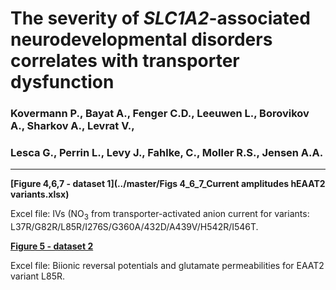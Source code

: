 # The severity of <i>SLC1A2</i>-associated neurodevelopmental disorders correlates with transporter dysfunction
### Kovermann P., Bayat A., Fenger C.D., Leeuwen L., Borovikov A., Sharkov A., Levrat V.,
### Lesca G., Perrin L., Levy J., Fahlke, C., Moller R.S., Jensen A.A. 
----------------------------------------------------------------------------------------------------------
<b>[Figure 4,6,7 - dataset 1](../master/Figs 4_6_7_Current amplitudes hEAAT2 variants.xlsx)</b>

Excel file: IVs (NO<sub>3</sub> from transporter-activated anion current for variants:
L37R/G82R/L85R/I276S/G360A/432D/A439V/H542R/I546T.

<b>[Figure 5 - dataset 2](../master/xxx.xlsx)</b>

Excel file: Biionic reversal potentials and glutamate permeabilities for EAAT2 variant L85R.
